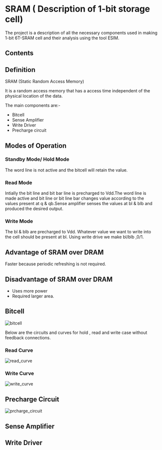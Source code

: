  # SRAM ( Description of 1-bit storage cell)
 
 The project is a description of all the necessary components used in making 1-bit 6T-SRAM cell and their analysis using the tool ESIM.
 
 ## Contents
 
 ## Definition
 SRAM (Static Random Access Memory)
 
 It is a random access memory that has a access time independent of the physical location of the data.
 
 The main components are:-
 - Bitcell	 
 - Sense Amplifier
 - Write Driver
 - Precharge circuit
 
 ## Modes of Operation
 
 ### Standby Mode/ Hold Mode
 
 The word line is not active and the bitcell will retain the value.
 
 ### Read Mode 
 Intially the bit line and bit bar line is precharged to Vdd.The word line is made active and bit line or bit line bar changes value according to the values present at q & qb.Sense amplifier senses the values at bl & blb and produced the desired output.
 
 ### Write Mode
 The bl & blb are precharged to Vdd. Whatever value we want to write into the cell should be present at bl. Using write drive we make bl/blb ,0/1.  
 
 
 ## Advantage of SRAM over DRAM
 
 Faster because periodic refreshing is not required.
 
 ## Disadvantage of SRAM over DRAM 
 
 - Uses more power 
 - Required larger area.
 
 ## Bitcell
 ![bitcell](https://user-images.githubusercontent.com/69419719/89881164-bf7db580-dbe2-11ea-8673-a803f829fabc.PNG)
 
 Below are the circuits and curves for hold , read and write case without feedback connections.
 
 ### Read Curve
 ![read_curve](https://user-images.githubusercontent.com/69419719/89881956-c6f18e80-dbe3-11ea-825c-6ff588e449fc.PNG)
 
 ### Write Curve
 ![write_curve](https://user-images.githubusercontent.com/69419719/89882892-14223000-dbe5-11ea-9fa9-93ba38815ee1.PNG)
 
 
 ## Precharge Circuit
 ![prcharge_circuit](https://user-images.githubusercontent.com/69419719/89883288-9579c280-dbe5-11ea-9824-6ffe2f4e9039.PNG)
 
 ## Sense Amplifier
 ## Write Driver
